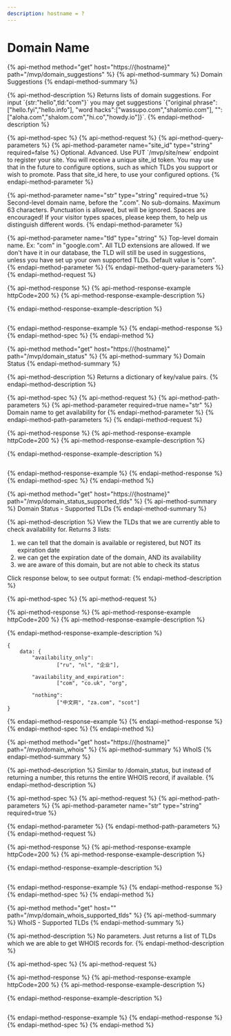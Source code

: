 ```yaml
---
description: hostname = ?
---
```


# Domain Name

{% api-method method="get" host="https://{hostname}" path="/mvp/domain\_suggestions" %}
{% api-method-summary %}
Domain Suggestions
{% endapi-method-summary %}

{% api-method-description %}
Returns lists of domain suggestions. For input \`{str:"hello",tld:"com"}\` you may get suggestions \`{"original phrase":\["hello.fyi","hello.info"\], "word hacks":\["wassupo.com","shalomio.com"\], "": \["aloha.com","shalom.com","hi.co","howdy.io"\]}\`.
{% endapi-method-description %}

{% api-method-spec %}
{% api-method-request %}
{% api-method-query-parameters %}
{% api-method-parameter name="site\_id" type="string" required=false %}
Optional. Advanced. Use PUT \`/mvp/site/new\` endpoint to register your site. You will receive a unique site\_id token. You may use that in the future to configure options, such as which TLDs you support or wish to promote. Pass that site\_id here, to use your configured options. 
{% endapi-method-parameter %}

{% api-method-parameter name="str" type="string" required=true %}
Second-level domain name,  before the ".com". No sub-domains. Maximum 63 characters. Punctuation is allowed, but will be ignored. Spaces are encouraged! If your visitor types spaces, please keep them, to help us distinguish different words.
{% endapi-method-parameter %}

{% api-method-parameter name="tld" type="string" %}
Top-level domain name. Ex: "com" in "google.com". All TLD extensions are allowed. If we don't have it in our database, the TLD will still be used in suggestions, unless you have set up your own supported TLDs. Default value is "com". 
{% endapi-method-parameter %}
{% endapi-method-query-parameters %}
{% endapi-method-request %}

{% api-method-response %}
{% api-method-response-example httpCode=200 %}
{% api-method-response-example-description %}

{% endapi-method-response-example-description %}

```

```
{% endapi-method-response-example %}
{% endapi-method-response %}
{% endapi-method-spec %}
{% endapi-method %}

{% api-method method="get" host="https://{hostname}" path="/mvp/domain\_status" %}
{% api-method-summary %}
Domain Status
{% endapi-method-summary %}

{% api-method-description %}
Returns a dictionary of key/value pairs. 
{% endapi-method-description %}

{% api-method-spec %}
{% api-method-request %}
{% api-method-path-parameters %}
{% api-method-parameter required=true name="str" %}
Domain name to get availability for
{% endapi-method-parameter %}
{% endapi-method-path-parameters %}
{% endapi-method-request %}

{% api-method-response %}
{% api-method-response-example httpCode=200 %}
{% api-method-response-example-description %}

{% endapi-method-response-example-description %}

```

```
{% endapi-method-response-example %}
{% endapi-method-response %}
{% endapi-method-spec %}
{% endapi-method %}

{% api-method method="get" host="https://{hostname}" path="/mvp/domain\_status\_supported\_tlds" %}
{% api-method-summary %}
Domain Status - Supported TLDs
{% endapi-method-summary %}

{% api-method-description %}
View the TLDs that we are currently able to check availability for. Returns 3 lists:  
1. we can tell that the domain is available or registered, but NOT its expiration date  
2. we can get the expiration date of the domain, AND its availability  
3. we are aware of this domain, but are not able to check its status  
  
Click response below, to see output format:
{% endapi-method-description %}

{% api-method-spec %}
{% api-method-request %}

{% api-method-response %}
{% api-method-response-example httpCode=200 %}
{% api-method-response-example-description %}

{% endapi-method-response-example-description %}

```
{ 
    data: {
        "availability_only": 
                ["ru", "nl", "企业"], 
        
        "availability_and_expiration": 
                ["com", "co.uk", "org",
        
        "nothing": 
                ["中文网", "za.com", "scot"]
}
```
{% endapi-method-response-example %}
{% endapi-method-response %}
{% endapi-method-spec %}
{% endapi-method %}

{% api-method method="get" host="https://{hostname}" path="/mvp/domain\_whois" %}
{% api-method-summary %}
WhoIS
{% endapi-method-summary %}

{% api-method-description %}
Similar to /domain\_status, but instead of returning a number, this returns the entire WHOIS record, if available.
{% endapi-method-description %}

{% api-method-spec %}
{% api-method-request %}
{% api-method-path-parameters %}
{% api-method-parameter name="str" type="string" required=true %}

{% endapi-method-parameter %}
{% endapi-method-path-parameters %}
{% endapi-method-request %}

{% api-method-response %}
{% api-method-response-example httpCode=200 %}
{% api-method-response-example-description %}

{% endapi-method-response-example-description %}

```

```
{% endapi-method-response-example %}
{% endapi-method-response %}
{% endapi-method-spec %}
{% endapi-method %}

{% api-method method="get" host="" path="/mvp/domain\_whois\_supported\_tlds" %}
{% api-method-summary %}
WhoIS - Supported TLDs
{% endapi-method-summary %}

{% api-method-description %}
No parameters. Just returns a list of TLDs which we are able to get WHOIS records for.
{% endapi-method-description %}

{% api-method-spec %}
{% api-method-request %}

{% api-method-response %}
{% api-method-response-example httpCode=200 %}
{% api-method-response-example-description %}

{% endapi-method-response-example-description %}

```

```
{% endapi-method-response-example %}
{% endapi-method-response %}
{% endapi-method-spec %}
{% endapi-method %}


